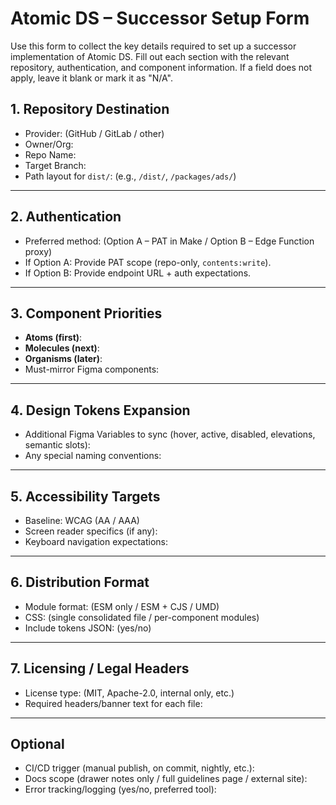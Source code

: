 # Atomic DS – Successor Setup Form

Use this form to collect the key details required to set up a successor implementation of Atomic DS. Fill out each section with the relevant repository, authentication, and component information. If a field does not apply, leave it blank or mark it as "N/A".

## 1. Repository Destination
- Provider: (GitHub / GitLab / other)  
- Owner/Org:  
- Repo Name:  
- Target Branch:  
- Path layout for `dist/`: (e.g., `/dist/`, `/packages/ads/`)

---

## 2. Authentication
- Preferred method: (Option A – PAT in Make / Option B – Edge Function proxy)  
- If Option A: Provide PAT scope (repo-only, `contents:write`).  
- If Option B: Provide endpoint URL + auth expectations.  

---

## 3. Component Priorities
- **Atoms (first)**:  
- **Molecules (next)**:  
- **Organisms (later)**:  
- Must-mirror Figma components:  

---

## 4. Design Tokens Expansion
- Additional Figma Variables to sync (hover, active, disabled, elevations, semantic slots):  
- Any special naming conventions:  

---

## 5. Accessibility Targets
- Baseline: WCAG (AA / AAA)  
- Screen reader specifics (if any):  
- Keyboard navigation expectations:  

---

## 6. Distribution Format
- Module format: (ESM only / ESM + CJS / UMD)  
- CSS: (single consolidated file / per-component modules)  
- Include tokens JSON: (yes/no)  

---

## 7. Licensing / Legal Headers
- License type: (MIT, Apache-2.0, internal only, etc.)  
- Required headers/banner text for each file:  

---

## Optional
- CI/CD trigger (manual publish, on commit, nightly, etc.):  
- Docs scope (drawer notes only / full guidelines page / external site):  
- Error tracking/logging (yes/no, preferred tool):  
